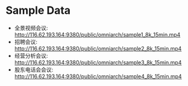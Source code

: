 # Sample Data

* 全景视频会议: http://116.62.193.164:9380/public/omniarch/sample1_8k_15min.mp4
* 招聘会议: http://116.62.193.164:9380/public/omniarch/sample2_8k_15min.mp4
* 经营分析会议: http://116.62.193.164:9380/public/omniarch/sample3_8k_15min.mp4
* 股东电话会会议: http://116.62.193.164:9380/public/omniarch/sample4_8k_15min.mp4
